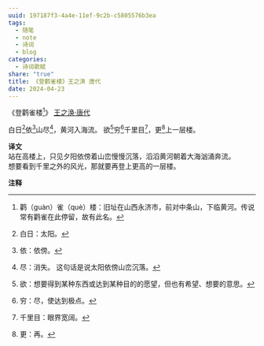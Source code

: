 ```yaml
---
uuid: 197187f3-4a4e-11ef-9c2b-c5805576b3ea
tags:
  - 随笔
  - note
  - 诗词
  - blog
categories:
  - 诗词歌赋
share: "true"
title: 《登鹳雀楼》王之涣 唐代
date: 2024-04-23
---
```

《登鹳雀楼[^1]》
[王之涣·唐代](2%20Aera/人物/古代/王之涣·唐代.md)

白日[^2]依[^3]山尽[^4]，黄河入海流。
欲[^5]穷[^6]千里目[^7]，更[^8]上一层楼。

**译文**  
站在高楼上，只见夕阳依傍着山峦慢慢沉落，滔滔黄河朝着大海汹涌奔流。  
想要看到千里之外的风光，那就要再登上更高的一层楼。

**注释**  

[^1]: 鹳（guàn）雀（què）楼：旧址在山西永济市，前对中条山，下临黄河。传说常有鹳雀在此停留，故有此名。  
[^2]: 白日：太阳。  
[^3]: 依：依傍。  
[^4]: 尽：消失。 这句话是说太阳依傍山峦沉落。  
[^5]: 欲：想要得到某种东西或达到某种目的的愿望，但也有希望、想要的意思。  
[^6]: 穷：尽，使达到极点。  
[^7]: 千里目：眼界宽阔。  
[^8]: 更：再。

